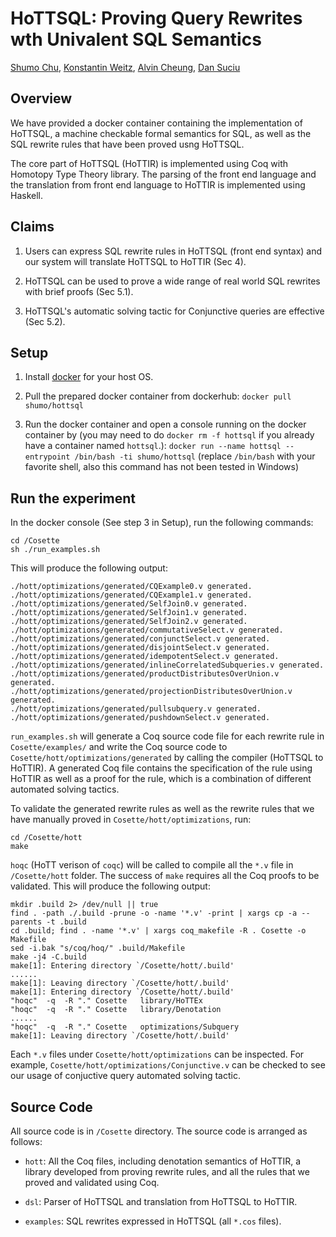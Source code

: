 HoTTSQL: Proving Query Rewrites wth Univalent SQL Semantics
===========================================================
[Shumo Chu](www.shumochu.com), [Konstantin Weitz](http://www.konne.me/), [Alvin Cheung](https://homes.cs.washington.edu/~akcheung/), [Dan Suciu](https://homes.cs.washington.edu/~suciu/)

## Overview

We have provided a docker container containing the implementation of HoTTSQL, a machine checkable formal semantics for SQL, as well as the SQL rewrite rules that have been proved usng HoTTSQL.

The core part of HoTTSQL (HoTTIR) is implemented using Coq with Homotopy Type Theory library. The parsing of the front end language and the translation from front end language to HoTTIR is implemented using Haskell.


## Claims

1. Users can express SQL rewrite rules in HoTTSQL (front end syntax) and our system will translate HoTTSQL to HoTTIR (Sec 4).

2. HoTTSQL can be used to prove a wide range of real world SQL rewrites with brief proofs (Sec 5.1).

3. HoTTSQL's automatic solving tactic for Conjunctive queries are effective (Sec 5.2).

## Setup

1. Install [docker](https://www.docker.com/products/docker) for your host OS.

2. Pull the prepared docker container from dockerhub:
   `docker pull shumo/hottsql`

3. Run the docker container and open a console running on the docker container by (you may need to do `docker rm -f hottsql` if you already have a container named `hottsql`.):
   `docker run --name hottsql --entrypoint /bin/bash -ti shumo/hottsql` (replace `/bin/bash` with your favorite shell, also this command has not been tested in Windows)

## Run the experiment

In the docker console (See step 3 in Setup), run the following commands:

	cd /Cosette
	sh ./run_examples.sh

	
This will produce the following output:

	./hott/optimizations/generated/CQExample0.v generated.
	./hott/optimizations/generated/CQExample1.v generated.
	./hott/optimizations/generated/SelfJoin0.v generated.
	./hott/optimizations/generated/SelfJoin1.v generated.
	./hott/optimizations/generated/SelfJoin2.v generated.
	./hott/optimizations/generated/commutativeSelect.v generated.
	./hott/optimizations/generated/conjunctSelect.v generated.
	./hott/optimizations/generated/disjointSelect.v generated.
	./hott/optimizations/generated/idempotentSelect.v generated.
	./hott/optimizations/generated/inlineCorrelatedSubqueries.v generated.
	./hott/optimizations/generated/productDistributesOverUnion.v generated.
	./hott/optimizations/generated/projectionDistributesOverUnion.v generated.
	./hott/optimizations/generated/pullsubquery.v generated.
	./hott/optimizations/generated/pushdownSelect.v generated.

`run_examples.sh` will generate a Coq source code file for each rewrite rule in `Cosette/examples/` and write the Coq source code to `Cosette/hott/optimizations/generated` by calling the compiler (HoTTSQL to HoTTIR). A generated Coq file contains the specification of the rule using HoTTIR as well as a proof for the rule, which is a combination of different automated solving tactics. 

To validate the generated rewrite rules as well as the rewrite rules that we have manually proved in `Cosette/hott/optimizations`, run:

	cd /Cosette/hott
	make
	
`hoqc` (HoTT verison of `coqc`)  will be called to compile all the `*.v` file in `/Cosette/hott` folder. The success of `make` requires all the Coq proofs to be validated. This will produce the following output:
	
	mkdir .build 2> /dev/null || true
	find . -path ./.build -prune -o -name '*.v' -print | xargs cp -a --parents -t .build
	cd .build; find . -name '*.v' | xargs coq_makefile -R . Cosette -o Makefile
	sed -i.bak "s/coq/hoq/" .build/Makefile
	make -j4 -C.build
	make[1]: Entering directory `/Cosette/hott/.build'
	......
	make[1]: Leaving directory `/Cosette/hott/.build'
	make[1]: Entering directory `/Cosette/hott/.build'
	"hoqc"  -q  -R "." Cosette   library/HoTTEx
	"hoqc"  -q  -R "." Cosette   library/Denotation
	......
	"hoqc"  -q  -R "." Cosette   optimizations/Subquery
	make[1]: Leaving directory `/Cosette/hott/.build'

Each `*.v` files under `Cosette/hott/optimizations` can be inspected. For example, `Cosette/hott/optimizations/Conjunctive.v` can be checked to see our usage of conjuctive query automated solving tactic.

## Source Code

All source code is in `/Cosette` directory. The source code is arranged as follows:

* `hott`: All the Coq files, including denotation semantics of HoTTIR, a library developed from proving rewrite rules, and all the rules that we proved and validated using Coq. 

* `dsl`: Parser of HoTTSQL and translation from HoTTSQL to HoTTIR.

* `examples`: SQL rewrites expressed in HoTTSQL (all `*.cos` files).
